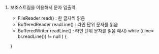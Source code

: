 1. 보조스트림을 이용해서 문자 입출력

    - FileReader read() : 한 글자씩 읽음
    - BufferedReader readLine() : 라인 단위 문자를 읽음
    - BufferedWriter readLine() : 라인 단위 문자를 읽음
    예시)
    while ((line= br.readLine()) != null ) {

    }
    
